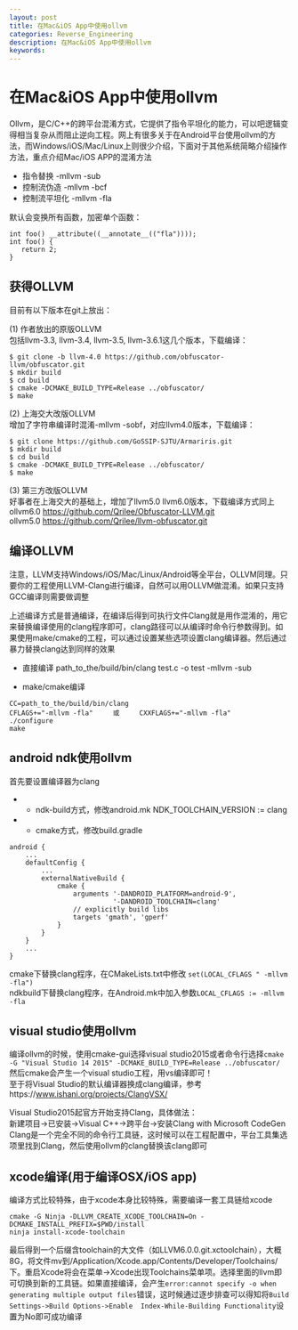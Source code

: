 ```yaml
---
layout: post
title: 在Mac&iOS App中使用ollvm
categories: Reverse_Engineering
description: 在Mac&iOS App中使用ollvm
keywords: 
---
```


# 在Mac&iOS App中使用ollvm

Ollvm，是C/C++的跨平台混淆方式，它提供了指令平坦化的能力，可以吧逻辑变得相当复杂从而阻止逆向工程。网上有很多关于在Android平台使用ollvm的方法，而Windows/iOS/Mac/Linux上则很少介绍，下面对于其他系统简略介绍操作方法，重点介绍Mac/iOS APP的混淆方法

* 指令替换 -mllvm -sub
* 控制流伪造 -mllvm -bcf
* 控制流平坦化 -mllvm -fla

默认会变换所有函数，加密单个函数：
```
int foo() __attribute((__annotate__(("fla"))));
int foo() {
   return 2;
}
```

## 获得OLLVM

目前有以下版本在git上放出：

(1) 作者放出的原版OLLVM  
包括llvm-3.3, llvm-3.4, llvm-3.5, llvm-3.6.1这几个版本，下载编译：
```
$ git clone -b llvm-4.0 https://github.com/obfuscator-llvm/obfuscator.git
$ mkdir build
$ cd build
$ cmake -DCMAKE_BUILD_TYPE=Release ../obfuscator/
$ make
```
(2) 上海交大改版OLLVM  
增加了字符串编译时混淆-mllvm -sobf，对应llvm4.0版本，下载编译：
```
$ git clone https://github.com/GoSSIP-SJTU/Armariris.git
$ mkdir build
$ cd build
$ cmake -DCMAKE_BUILD_TYPE=Release ../obfuscator/
$ make
```

(3) 第三方改版OLLVM  
好事者在上海交大的基础上，增加了llvm5.0 llvm6.0版本，下载编译方式同上  
ollvm6.0 https://github.com/Qrilee/Obfuscator-LLVM.git   
ollvm5.0 https://github.com/Qrilee/llvm-obfuscator.git  

## 编译OLLVM

注意，LLVM支持Windows/iOS/Mac/Linux/Android等全平台，OLLVM同理。只要你的工程使用LLVM-Clang进行编译，自然可以用OLLVM做混淆。如果只支持GCC编译则需要做调整  

上述编译方式是普通编译，在编译后得到可执行文件Clang就是用作混淆的，用它来替换编译使用的clang程序即可，clang路径可以从编译时命令行参数得到。如果使用make/cmake的工程，可以通过设置某些选项设置clang编译器。然后通过暴力替换clang达到同样的效果

* 直接编译
path_to_the/build/bin/clang test.c -o test -mllvm -sub

* make/cmake编译
```
CC=path_to_the/build/bin/clang
CFLAGS+="-mllvm -fla"     或     CXXFLAGS+="-mllvm -fla" 
./configure
make
```

## android ndk使用ollvm
首先要设置编译器为clang  
* * ndk-build方式，修改android.mk
NDK_TOOLCHAIN_VERSION := clang
* * cmake方式，修改build.gradle
```
android {
    ...
    defaultConfig {
        ...
        externalNativeBuild {
            cmake {
                arguments '-DANDROID_PLATFORM=android-9',
                          '-DANDROID_TOOLCHAIN=clang'
                // explicitly build libs
                targets 'gmath', 'gperf'
            }
        }
    }
    ...
}
```

cmake下替换clang程序，在CMakeLists.txt中修改 `set(LOCAL_CFLAGS " -mllvm -fla")`  
ndkbuild下替换clang程序，在Android.mk中加入参数`LOCAL_CFLAGS := -mllvm -fla`  

## visual studio使用ollvm

编译ollvm的时候，使用cmake-gui选择visual studio2015或者命令行选择```cmake -G "Visual Studio 14 2015" -DCMAKE_BUILD_TYPE=Release ../obfuscator/```  
然后cmake会产生一个visual studio工程，用vs编译即可！  
至于将Visual Studio的默认编译器换成clang编译，参考https://www.ishani.org/projects/ClangVSX/

Visual Studio2015起官方开始支持Clang，具体做法：  
新建项目->已安装->Visual C++->跨平台->安装Clang with Microsoft CodeGen  
Clang是一个完全不同的命令行工具链，这时候可以在工程配置中，平台工具集选项里找到Clang，然后使用ollvm的clang替换该clang即可

## xcode编译(用于编译OSX/iOS app)

编译方式比较特殊，由于xcode本身比较特殊，需要编译一套工具链给xcode

```
cmake -G Ninja -DLLVM_CREATE_XCODE_TOOLCHAIN=On -DCMAKE_INSTALL_PREFIX=$PWD/install
ninja install-xcode-toolchain
```

最后得到一个后缀含toolchain的大文件（如LLVM6.0.0.git.xctoolchain），大概8G，将文件mv到/Application/Xcode.app/Contents/Developer/Toolchains/下。重启Xcode将会在菜单->Xcode出现Toolchains菜单项。选择里面的llvm即可切换到新的工具链。如果直接编译，会产生`error:cannot specify -o when generating multiple output files`错误，这时候通过逐步排查可以得知将`Build Settings->Build Options->Enable  Index-While-Building Functionality`设置为No即可成功编译

